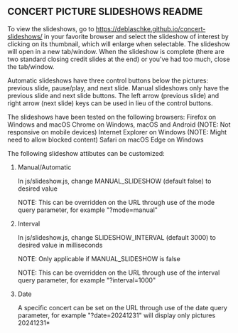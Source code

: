 
CONCERT PICTURE SLIDESHOWS README
---------------------------------

To view the slideshows, go to https://deblaschke.github.io/concert-slideshows/
in your favorite browser and select the slideshow of interest by clicking on its
thumbnail, which will enlarge when selectable.  The slideshow will open in a new
tab/window. When the slideshow is complete (there are two standard closing credit
slides at the end) or you've had too much, close the tab/window.

Automatic slideshows have three control buttons below the pictures: previous
slide, pause/play, and next slide.  Manual slideshows only have the previous
slide and next slide buttons.  The left arrow (previous slide) and right arrow
(next slide) keys can be used in lieu of the control buttons.

The slideshows have been tested on the following browsers:
   Firefox on Windows and macOS
   Chrome on Windows, macOS and Android (NOTE: Not responsive on mobile devices)
   Internet Explorer on Windows (NOTE: Might need to allow blocked content)
   Safari on macOS
   Edge on Windows

The following slideshow attibutes can be customized:

   1) Manual/Automatic

      In js/slideshow.js, change MANUAL_SLIDESHOW (default false) to desired
      value

      NOTE: This can be overridden on the URL through use of the mode query
      parameter, for example "?mode=manual"

   2) Interval

      In js/slideshow.js, change SLIDESHOW_INTERVAL (default 3000) to desired
      value in milliseconds

      NOTE: Only applicable if MANUAL_SLIDESHOW is false

      NOTE: This can be overridden on the URL through use of the interval query
      parameter, for example "?interval=1000"

   3) Date

      A specific concert can be set on the URL through use of the date query
      parameter, for example "?date=20241231" will display only pictures
      20241231*

